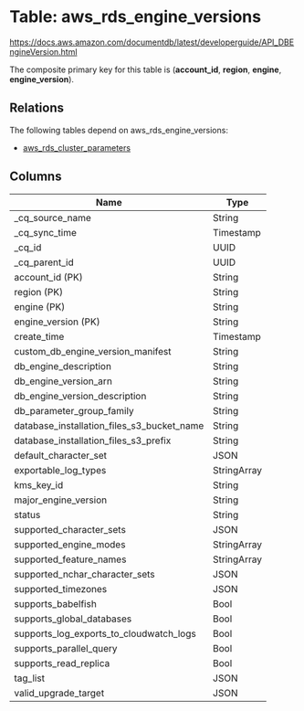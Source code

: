 # Table: aws_rds_engine_versions

https://docs.aws.amazon.com/documentdb/latest/developerguide/API_DBEngineVersion.html

The composite primary key for this table is (**account_id**, **region**, **engine**, **engine_version**).

## Relations
The following tables depend on aws_rds_engine_versions:
  - [aws_rds_cluster_parameters](aws_rds_cluster_parameters.md)

## Columns
| Name          | Type          |
| ------------- | ------------- |
|_cq_source_name|String|
|_cq_sync_time|Timestamp|
|_cq_id|UUID|
|_cq_parent_id|UUID|
|account_id (PK)|String|
|region (PK)|String|
|engine (PK)|String|
|engine_version (PK)|String|
|create_time|Timestamp|
|custom_db_engine_version_manifest|String|
|db_engine_description|String|
|db_engine_version_arn|String|
|db_engine_version_description|String|
|db_parameter_group_family|String|
|database_installation_files_s3_bucket_name|String|
|database_installation_files_s3_prefix|String|
|default_character_set|JSON|
|exportable_log_types|StringArray|
|kms_key_id|String|
|major_engine_version|String|
|status|String|
|supported_character_sets|JSON|
|supported_engine_modes|StringArray|
|supported_feature_names|StringArray|
|supported_nchar_character_sets|JSON|
|supported_timezones|JSON|
|supports_babelfish|Bool|
|supports_global_databases|Bool|
|supports_log_exports_to_cloudwatch_logs|Bool|
|supports_parallel_query|Bool|
|supports_read_replica|Bool|
|tag_list|JSON|
|valid_upgrade_target|JSON|